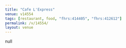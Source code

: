 ```yaml
---
title: "Cafe L'Express"
venue: v14554
tags: [restaurant, food, "fhrs:414405", "fhrs:412612"]
permalink: /v/14554/
layout: venue
---
```

null
